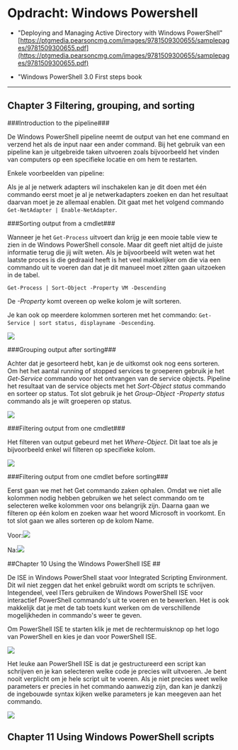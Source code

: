 # Opdracht: Windows Powershell #
- "Deploying and Managing Active Directory with Windows PowerShell"
[https://ptgmedia.pearsoncmg.com/images/9781509300655/samplepages/9781509300655.pdf](https://ptgmedia.pearsoncmg.com/images/9781509300655/samplepages/9781509300655.pdf)

- "Windows PowerShell 3.0 First steps book

----------

## Chapter 3 Filtering, grouping, and sorting ##

###Introduction to the pipeline###

De Windows PowerShell pipeline neemt de output van het ene command en verzend het als de input naar een ander command. Bij het gebruik van een pipeline kan je uitgebreide taken uitvoeren zoals bijvoorbeeld het vinden van computers op een specifieke locatie en om hem te restarten.

Enkele voorbeelden van pipeline:

Als je al je netwerk adapters wil inschakelen kan je dit doen met één commando eerst moet je al je netwerkadapters zoeken en dan het resultaat daarvan moet je ze allemaal enablen. Dit gaat met het volgend commando `Get-NetAdapter | Enable-NetAdapter`.

###Sorting output from a cmdlet###

Wanneer je het `Get-Process` uitvoert dan krijg je een mooie table view te zien in de Windows PowerShell console. Maar dit geeft niet altijd de juiste informatie terug die jij wilt weten. Als je bijvoorbeeld wilt weten wat het laatste proces is die gedraaid heeft is het veel makkelijker om die via een commando uit te voeren dan dat je dit manueel moet zitten gaan uitzoeken in de tabel.

`Get-Process | Sort-Object -Property VM -Descending`

De *-Property* komt overeen op welke kolom je wilt sorteren.

Je kan ook op meerdere kolommen sorteren met het commando: `Get-Service | sort status, displayname -Descending`.

![](https://github.com/HoGentTIN/ops3-g01/blob/master/deelopdracht02/img/1.PNG)

###Grouping output after sorting###

Achter dat je gesorteerd hebt, kan je de uitkomst ook nog eens sorteren. Om het het aantal running of stopped services te groeperen gebruik je het *Get-Service* commando voor het ontvangen van de service objects. Pipeline het resultaat van de service objects met het *Sort-Object status* commando en sorteer op status. Tot slot gebruik je het *Group-Object -Property status* commando als je wilt groeperen op status.

![](https://github.com/HoGentTIN/ops3-g01/blob/master/deelopdracht02/img/2.PNG)

###Filtering output from one cmdlet###

Het filteren van output gebeurd met het *Where-Object*. Dit laat toe als je bijvoorbeeld enkel wil filteren op specifieke kolom.

![](https://github.com/HoGentTIN/ops3-g01/blob/master/deelopdracht02/img/3.PNG)

###Filtering output from one cmdlet before sorting###

Eerst gaan we met het Get commando zaken ophalen. Omdat we niet alle kolommen nodig hebben gebruiken we het select commando om te selecteren welke kolommen voor ons belangrijk zijn. Daarna gaan we filteren op één kolom en zoeken waar het woord Microsoft in voorkomt. En tot slot gaan we alles sorteren op de kolom Name.

Voor:![](https://github.com/HoGentTIN/ops3-g01/blob/master/deelopdracht02/img/4.PNG)

Na:![](https://github.com/HoGentTIN/ops3-g01/blob/master/deelopdracht02/img/5.PNG)

##Chapter 10 Using the Windows PowerShell ISE ##

De ISE in Windows PowerShell staat voor Integrated Scripting Environment. Dit wil niet zeggen dat het enkel gebruikt wordt om scripts te schrijven. Integendeel, veel ITers gebruiken de Windows PowerShell ISE voor interactief PowerShell commando's uit te voeren en te bewerken. Het is ook makkelijk dat je met de tab toets kunt werken om de verschillende mogelijkheden in commando's weer te geven.

Om PowerShell ISE te starten klik je met de rechtermuisknop op het logo van PowerShell en kies je dan voor PowerShell ISE.

![](https://github.com/HoGentTIN/ops3-g01/blob/master/deelopdracht02/img/6.PNG)

Het leuke aan PowerShell ISE is dat je gestructureerd een script kan schrijven en je kan selecteren welke code je precies wilt uitvoeren. Je bent nooit verplicht om je hele script uit te voeren. Als je niet precies weet welke parameters er precies in het commando aanwezig zijn, dan kan je dankzij de ingebouwde syntax kijken welke parameters je kan meegeven aan het commando.

![](https://github.com/HoGentTIN/ops3-g01/blob/master/deelopdracht02/img/8.PNG)

## Chapter 11 Using Windows PowerShell scripts ##


